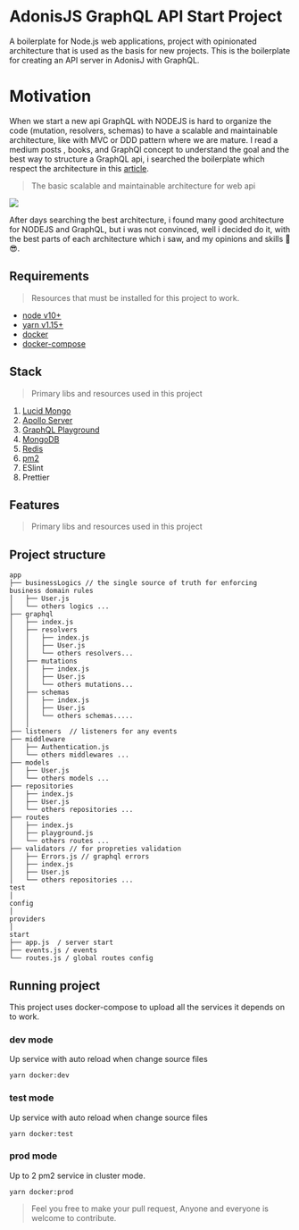 # AdonisJS GraphQL API Start Project
A boilerplate for Node.js web applications, project with opinionated architecture that is used as the basis for new projects.
This is the boilerplate for creating an API server in AdonisJ with GraphQL.

# Motivation
When we start a new api GraphQL with NODEJS is hard to organize the code (mutation, resolvers, schemas) to have a scalable and maintainable architecture, like with MVC or DDD pattern where we are mature. I read a medium posts , books, and GraphQl concept to understand the goal and the best way to structure a GraphQL api, i searched the boilerplate which respect the architecture in this [article](https://graphql.org/learn/thinking-in-graphs/).

> The basic scalable and maintainable architecture for web api

<img src="https://graphql.org/img/diagrams/business_layer.png">

After days searching the best architecture, i found many good architecture for NODEJS and GraphQL, but i was not convinced, well i decided do it, with the best parts of each architecture which i saw, and my opinions and skills 🥇 😎.

## Requirements
>Resources that must be installed for this project to work.

- [node v10+](https://nodejs.org/en/download/)
- [yarn v1.15+](https://yarnpkg.com/lang/en/docs/install/#debian-stable)
- [docker](https://docs.docker.com/install/)
- [docker-compose](https://docs.docker.com/compose/install/)
  
## Stack
>Primary libs and resources used in this project

1. [Lucid Mongo](https://github.com/duyluonglc/lucid-mongo)
2. [Apollo Server](https://github.com/apollographql/apollo-server)
3. [GraphQL Playground](https://github.com/prisma/graphql-playground)
4. [MongoDB](https://mongodb.com)
5. [Redis](https://redis.io/)
6. [pm2](https://pm2.io/doc/en/runtime/overview/)
7. ESlint
8. Prettier


## Features
>Primary libs and resources used in this project

## Project structure

```
app
├── businessLogics // the single source of truth for enforcing business domain rules
│   ├── User.js
│   └── others logics ...
├── graphql
│   ├── index.js
│   ├── resolvers
│   │   ├── index.js
│   │   ├── User.js
│   │   └── others resolvers...
│   ├── mutations
│   │   ├── index.js
│   │   ├── User.js
│   │   └── others mutations...
│   ├── schemas
│   │   ├── index.js
│   │   ├── User.js
│   │   └── others schemas.....
│   │
├── listeners  // listeners for any events
├── middleware
│   ├── Authentication.js
│   └── others middlewares ...
├── models
│   ├── User.js
│   └── others models ...
├── repositories
│   ├── index.js
│   ├── User.js
│   └── others repositories ...
├── routes
│   ├── index.js
│   ├── playground.js
│   └── others routes ...
├── validators // for propreties validation
│   ├── Errors.js // graphql errors
│   ├── index.js
│   ├── User.js 
│   └── others repositories ...
test
│
config
│
providers
│
start
├── app.js  / server start
├── events.js / events
└── routes.js / global routes config

```

## Running project
This project uses docker-compose to upload all the services it depends on to work.

### dev mode
Up service with auto reload when change source files

```shell
yarn docker:dev
```

### test mode
Up service with auto reload when change source files

```shell
yarn docker:test
```

### prod mode
Up to 2 pm2 service in cluster mode.

```shell
yarn docker:prod
```

> Feel you free to make your pull request, Anyone and everyone is welcome to contribute.